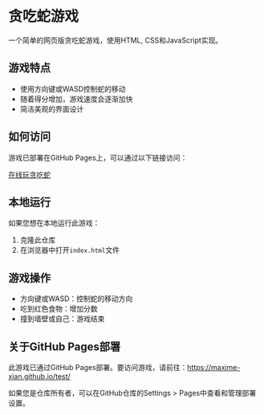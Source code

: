 # 贪吃蛇游戏

一个简单的网页版贪吃蛇游戏，使用HTML, CSS和JavaScript实现。

## 游戏特点

- 使用方向键或WASD控制蛇的移动
- 随着得分增加，游戏速度会逐渐加快
- 简洁美观的界面设计

## 如何访问

游戏已部署在GitHub Pages上，可以通过以下链接访问：

[在线玩贪吃蛇](https://maxime-xian.github.io/test/)

## 本地运行

如果您想在本地运行此游戏：

1. 克隆此仓库
2. 在浏览器中打开`index.html`文件

## 游戏操作

- 方向键或WASD：控制蛇的移动方向
- 吃到红色食物：增加分数
- 撞到墙壁或自己：游戏结束

## 关于GitHub Pages部署

此游戏已通过GitHub Pages部署。要访问游戏，请前往：https://maxime-xian.github.io/test/

如果您是仓库所有者，可以在GitHub仓库的Settings > Pages中查看和管理部署设置。